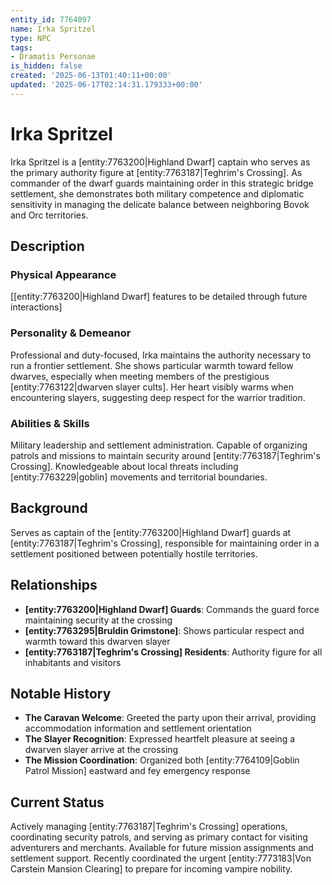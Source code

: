 ```yaml
---
entity_id: 7764097
name: Irka Spritzel
type: NPC
tags:
- Dramatis Personae
is_hidden: false
created: '2025-06-13T01:40:11+00:00'
updated: '2025-06-17T02:14:31.179333+00:00'
---
```

# Irka Spritzel

Irka Spritzel is a [entity:7763200|Highland Dwarf] captain who serves as the primary authority figure at [entity:7763187|Teghrim's Crossing]. As commander of the dwarf guards maintaining order in this strategic bridge settlement, she demonstrates both military competence and diplomatic sensitivity in managing the delicate balance between neighboring Bovok and Orc territories.

## Description

### Physical Appearance

[[entity:7763200|Highland Dwarf] features to be detailed through future interactions]

### Personality & Demeanor

Professional and duty-focused, Irka maintains the authority necessary to run a frontier settlement. She shows particular warmth toward fellow dwarves, especially when meeting members of the prestigious [entity:7763122|dwarven slayer cults]. Her heart visibly warms when encountering slayers, suggesting deep respect for the warrior tradition.

### Abilities & Skills

Military leadership and settlement administration. Capable of organizing patrols and missions to maintain security around [entity:7763187|Teghrim's Crossing]. Knowledgeable about local threats including [entity:7763229|goblin] movements and territorial boundaries.

## Background

Serves as captain of the [entity:7763200|Highland Dwarf] guards at [entity:7763187|Teghrim's Crossing], responsible for maintaining order in a settlement positioned between potentially hostile territories.

## Relationships

- **[entity:7763200|Highland Dwarf] Guards**: Commands the guard force maintaining security at the crossing
- **[entity:7763295|Bruldin Grimstone]**: Shows particular respect and warmth toward this dwarven slayer
- **[entity:7763187|Teghrim's Crossing] Residents**: Authority figure for all inhabitants and visitors

## Notable History

- **The Caravan Welcome**: Greeted the party upon their arrival, providing accommodation information and settlement orientation
- **The Slayer Recognition**: Expressed heartfelt pleasure at seeing a dwarven slayer arrive at the crossing
- **The Mission Coordination**: Organized both [entity:7764109|Goblin Patrol Mission] eastward and fey emergency response

## Current Status

Actively managing [entity:7763187|Teghrim's Crossing] operations, coordinating security patrols, and serving as primary contact for visiting adventurers and merchants. Available for future mission assignments and settlement support. Recently coordinated the urgent [entity:7773183|Von Carstein Mansion Clearing] to prepare for incoming vampire nobility.